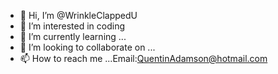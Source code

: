 - 👋 Hi, I’m @WrinkleClappedU
- 👀 I’m interested in coding
- 🌱 I’m currently learning ...
- 💞️ I’m looking to collaborate on ...
- 📫 How to reach me ...Email:QuentinAdamson@hotmail.com

<!---
WrinkleClappedU/WrinkleClappedU is a ✨ special ✨ repository because its `README.md` (this file) appears on your GitHub profile.
You can click the Preview link to take a look at your changes.
--->
